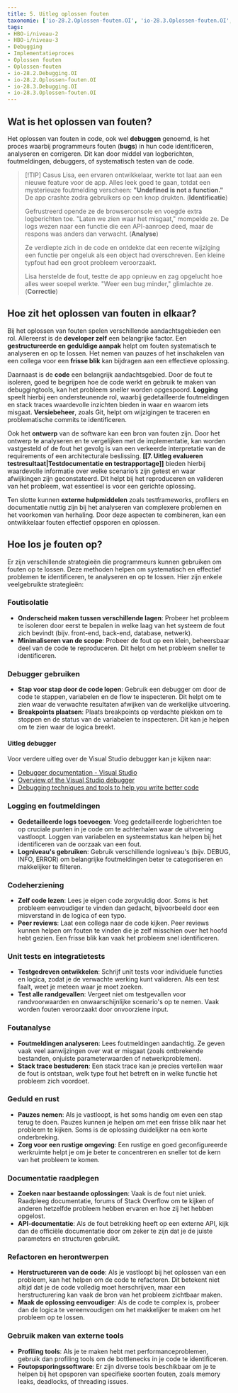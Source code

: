 ```yaml
---
title: 5. Uitleg oplossen fouten
taxonomie: ['io-28.2.Oplossen-fouten.OI', 'io-28.3.Oplossen-fouten.OI', 'io-28.2.Debugging.OI', 'io-28.3.Debugging.OI']
tags:
- HBO-i/niveau-2
- HBO-i/niveau-3
- Debugging
- Implementatieproces
- Oplossen fouten
- Oplossen-fouten
- io-28.2.Debugging.OI
- io-28.2.Oplossen-fouten.OI
- io-28.3.Debugging.OI
- io-28.3.Oplossen-fouten.OI
---
```


## Wat is het oplossen van fouten?
Het oplossen van fouten in code, ook wel **debuggen** genoemd, is het proces waarbij programmeurs fouten (**bugs**) in hun code identificeren, analyseren en corrigeren. Dit kan door middel van logberichten, foutmeldingen, debuggers, of systematisch testen van de code.

> [!TIP] Casus
> Lisa, een ervaren ontwikkelaar, werkte tot laat aan een nieuwe feature voor de app. Alles leek goed te gaan, totdat een mysterieuze foutmelding verscheen: **"Undefined is not a function."** De app crashte zodra gebruikers op een knop drukten. (**Identificatie**)  
> 
> Gefrustreerd opende ze de browserconsole en voegde extra logberichten toe. "Laten we zien waar het misgaat," mompelde ze. De logs wezen naar een functie die een API-aanroep deed, maar de respons was anders dan verwacht. (**Analyse**)  
> 
> Ze verdiepte zich in de code en ontdekte dat een recente wijziging een functie per ongeluk als een object had overschreven. Een kleine typfout had een groot probleem veroorzaakt.  
> 
> Lisa herstelde de fout, testte de app opnieuw en zag opgelucht hoe alles weer soepel werkte. "Weer een bug minder," glimlachte ze. (**Correctie**)

## Hoe zit het oplossen van fouten in elkaar?
Bij het oplossen van fouten spelen verschillende aandachtsgebieden een rol. Allereerst is de **developer zelf** een belangrijke factor. Een **gestructureerde en geduldige aanpak** helpt om fouten systematisch te analyseren en op te lossen. Het nemen van pauzes of het inschakelen van een collega voor een **frisse blik** kan bijdragen aan een effectieve oplossing.  

Daarnaast is de **code** een belangrijk aandachtsgebied. Door de fout te isoleren, goed te begrijpen hoe de code werkt en gebruik te maken van debuggingtools, kan het probleem sneller worden opgespoord. **Logging** speelt hierbij een ondersteunende rol, waarbij gedetailleerde foutmeldingen en stack traces waardevolle inzichten bieden in waar en waarom iets misgaat. **Versiebeheer**, zoals Git, helpt om wijzigingen te traceren en problematische commits te identificeren.  

Ook het **ontwerp** van de software kan een bron van fouten zijn. Door het ontwerp te analyseren en te vergelijken met de implementatie, kan worden vastgesteld of de fout het gevolg is van een verkeerde interpretatie van de requirements of een architecturale beslissing. **[[7. Uitleg evalueren testresultaat|Testdocumentatie en testrapportage]]** bieden hierbij waardevolle informatie over welke scenario’s zijn getest en waar afwijkingen zijn geconstateerd. Dit helpt bij het reproduceren en valideren van het probleem, wat essentieel is voor een gerichte oplossing.  

Ten slotte kunnen **externe hulpmiddelen** zoals testframeworks, profilers en documentatie nuttig zijn bij het analyseren van complexere problemen en het voorkomen van herhaling. Door deze aspecten te combineren, kan een ontwikkelaar fouten effectief opsporen en oplossen.

## Hoe los je fouten op?
Er zijn verschillende strategieën die programmeurs kunnen gebruiken om fouten op te lossen. Deze methoden helpen om systematisch en effectief problemen te identificeren, te analyseren en op te lossen. Hier zijn enkele veelgebruikte strategieën:

### Foutisolatie
   - **Onderscheid maken tussen verschillende lagen**: Probeer het probleem te isoleren door eerst te bepalen in welke laag van het systeem de fout zich bevindt (bijv. front-end, back-end, database, netwerk).
   - **Minimaliseren van de scope**: Probeer de fout op een klein, beheersbaar deel van de code te reproduceren. Dit helpt om het probleem sneller te identificeren.

### Debugger gebruiken
   - **Stap voor stap door de code lopen**: Gebruik een debugger om door de code te stappen, variabelen en de flow te inspecteren. Dit helpt om te zien waar de verwachte resultaten afwijken van de werkelijke uitvoering.
   - **Breakpoints plaatsen**: Plaats breakpoints op verdachte plekken om te stoppen en de status van de variabelen te inspecteren. Dit kan je helpen om te zien waar de logica breekt.

#### Uitleg debugger
Voor verdere uitleg over de Visual Studio debugger kan je kijken naar:
- [Debugger documentation - Visual Studio](https://learn.microsoft.com/en-us/visualstudio/debugger/?view=vs-2022)
- [Overview of the Visual Studio debugger](https://learn.microsoft.com/en-us/visualstudio/debugger/debugger-feature-tour?view=vs-2022)
- [Debugging techniques and tools to help you write better code](https://learn.microsoft.com/en-us/visualstudio/debugger/write-better-code-with-visual-studio?view=vs-2022)

### Logging en foutmeldingen
   - **Gedetailleerde logs toevoegen**: Voeg gedetailleerde logberichten toe op cruciale punten in je code om te achterhalen waar de uitvoering vastloopt. Loggen van variabelen en systeemstatus kan helpen bij het identificeren van de oorzaak van een fout.
   - **Logniveau's gebruiken**: Gebruik verschillende logniveau's (bijv. DEBUG, INFO, ERROR) om belangrijke foutmeldingen beter te categoriseren en makkelijker te filteren.

### Codeherziening
   - **Zelf code lezen**: Lees je eigen code zorgvuldig door. Soms is het probleem eenvoudiger te vinden dan gedacht, bijvoorbeeld door een misverstand in de logica of een typo.
   - **Peer reviews**: Laat een collega naar de code kijken. Peer reviews kunnen helpen om fouten te vinden die je zelf misschien over het hoofd hebt gezien. Een frisse blik kan vaak het probleem snel identificeren.

### Unit tests en integratietests
   - **Testgedreven ontwikkelen**: Schrijf unit tests voor individuele functies en logica, zodat je de verwachte werking kunt valideren. Als een test faalt, weet je meteen waar je moet zoeken.
   - **Test alle randgevallen**: Vergeet niet om testgevallen voor randvoorwaarden en onwaarschijnlijke scenario's op te nemen. Vaak worden fouten veroorzaakt door onvoorziene input.

### Foutanalyse
   - **Foutmeldingen analyseren**: Lees foutmeldingen aandachtig. Ze geven vaak veel aanwijzingen over wat er misgaat (zoals ontbrekende bestanden, onjuiste parameterwaarden of netwerkproblemen).
   - **Stack trace bestuderen**: Een stack trace kan je precies vertellen waar de fout is ontstaan, welk type fout het betreft en in welke functie het probleem zich voordoet.

### Geduld en rust
   - **Pauzes nemen**: Als je vastloopt, is het soms handig om even een stap terug te doen. Pauzes kunnen je helpen om met een frisse blik naar het probleem te kijken. Soms is de oplossing duidelijker na een korte onderbreking.
   - **Zorg voor een rustige omgeving**: Een rustige en goed geconfigureerde werkruimte helpt je om je beter te concentreren en sneller tot de kern van het probleem te komen.

### Documentatie raadplegen
   - **Zoeken naar bestaande oplossingen**: Vaak is de fout niet uniek. Raadpleeg documentatie, forums of Stack Overflow om te kijken of anderen hetzelfde probleem hebben ervaren en hoe zij het hebben opgelost.
   - **API-documentatie**: Als de fout betrekking heeft op een externe API, kijk dan de officiële documentatie door om zeker te zijn dat je de juiste parameters en structuren gebruikt.

### Refactoren en herontwerpen
   - **Herstructureren van de code**: Als je vastloopt bij het oplossen van een probleem, kan het helpen om de code te refactoren. Dit betekent niet altijd dat je de code volledig moet herschrijven, maar een herstructurering kan vaak de bron van het probleem zichtbaar maken.
   - **Maak de oplossing eenvoudiger**: Als de code te complex is, probeer dan de logica te vereenvoudigen om het makkelijker te maken om het probleem op te lossen.

### Gebruik maken van externe tools
   - **Profiling tools**: Als je te maken hebt met performanceproblemen, gebruik dan profiling tools om de bottlenecks in je code te identificeren.
   - **Foutopsporingssoftware**: Er zijn diverse tools beschikbaar om je te helpen bij het opsporen van specifieke soorten fouten, zoals memory leaks, deadlocks, of threading issues.

